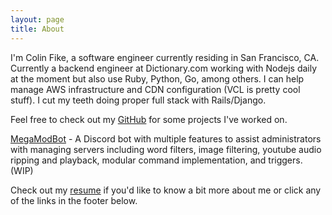 ```yaml
---
layout: page
title: About
---
```


I'm Colin Fike, a software engineer currently residing in San Francisco, CA. Currently a backend engineer at Dictionary.com working with Nodejs daily at the moment but also use Ruby, Python, Go, among others. I can help manage AWS infrastructure and CDN configuration (VCL is pretty cool stuff). I cut my teeth doing proper full stack with Rails/Django. 

Feel free to check out my [GitHub](https://github.com/colinfike)
for some projects I've worked on. 

[MegaModBot](https://github.com/colinfike/mega-mod-bot) - A Discord bot with multiple features to assist administrators with managing servers including word filters, image filtering, youtube audio ripping and playback, modular command implementation, and triggers. (WIP)

Check out my [resume](/ColinFikeResume.pdf) if you'd like to know a bit more about me or
click any of the links in the footer below.
